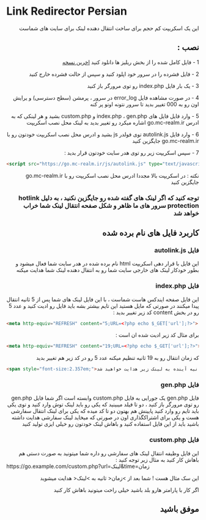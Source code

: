 #  Link Redirector Persian

<div dir="rtl">
این یک اسکریپت کم حجم برای ساخت انتقال دهنده لینک برای سایت های شماست
</div>

<h2 dir="rtl">نصب :</h2>
<div dir="rtl">

1 - فایل کامل شده را از بخش ریلیز ها دانلود کنید
<a href="https://github.com/drdiamondblock/Link-Redirector-Persian/releases/latest">اخرین نسخه</a>

2 - فایل فشرده را در سرور خود اپلود کنید و سپس از حالت فشرده خارج کنید

3 - یک بار فایل index.php رو توی مرورگر باز کنید

4 - در صورت مشاهده فایل error_log در سرور ، پرمشن (سطح دسترسی) و یرایش اون رو به 000 تغییر بدید تا سرور نتونه اونو پر کنه

5 - وارد فایل فایل های index.php ، gen.php و custom.php بشید و هر لینکی که به ادرس go.mc-realm.ir اشاره میکرد رو تغییر بدید به لینک محل نصب اسکریپت

6 - وارد فایل autolink.js توی فولدر js بشید و ادرس محل نصب اسکریپت خودتون رو با go.mc-realm.ir جایگزین کنید


7 - سپس اسکریپت زیر رو توی هدر سایت خودتون قرار بدید :
</div>

```html
<script src="https://go.mc-realm.ir/js/autolink.js" type="text/javascript"></script>
```

<div dir="rtl">
نکته : در اسکریپت بالا مجددا ادرس محل نصب اسکریپت رو با go.mc-realm.ir جایگزین کنید
</div>
<h3 dir="rtl"></h2>
<h3 dir="rtl"></h2>
<h3 dir="rtl">توجه کنید که اگر لینک های گفته شده رو جایگزین نکنید ، به دلیل hotlink protection سرور های ما ظاهر و شکل صفحه انتقال لینک شما خراب خواهد شد</h2>
<p> </p>
<h2 dir="rtl">کاربرد فایل های نام برده شده</h2>
<div dir="rtl">
<h3 dir="rtl">فایل autolink.js</h2>
این فایل با قرار دهی اسکریپت html نام برده شده در هدر سایت شما فعال میشود و بطور خودکار لینک های خارجی سایت شما رو به انتقال دهنده لینک شما هدایت میکنه
  
<h3 dir="rtl">فایل index.php</h2>
  این فایل صفحه ایندکس هاست شماست ، با این فایل لینک های شما پس از 5 ثانیه انتقال پیدا میکنند
  در صورتی که مایل هستید این تایم بیشتر بشه باید فایل رو ادیت کنید و عدد 5 رو در بخش content کد زیر تغییر بدید :
</div>

```html
<meta http-equiv="REFRESH" content="5;URL=<?php echo $_GET['url'];?>">
```

<div dir="rtl">
برای مثال کد زیر ادیت شده ان است :
</div>

```html
<meta http-equiv="REFRESH" content="19;URL=<?php echo $_GET['url'];?>">
```

<div dir="rtl">
که زمان انتقال رو به 19 ثانیه تنظیم میکنه
عدد 5 رو در کد زیر هم تغییر بدید
</div>

```html
<span style="font-size:2.357em;">شما تا 5 ثانیه آینده به لینک زیر هدایت خواهید شد :</span>
```

<div dir="rtl">
<h3 dir="rtl">فایل gen.php</h2>
فایل gen.php یک جورایی به فایل custom.php وابسته است 
اگر شما فایل gen.php رو توی مرورگر باز کنید ، دو تا فیلد میبینید که یکی رو باید لینک توش وارد کنید و توی یکی باید تایم رو وارد کنید
پایینش هم بهتون دو تا کد میده که یکی برای لینک انتقال سفارشی هست و یکی برای اشتراکگذاری اون
در صورتی که میخاید لینک سفارشی هدایت داشته باشید باید از این فایل استفاده کنید و باهاش لینک خودتون رو خیلی ایزی تولید کنید
  
<h3 dir="rtl">فایل custom.php</h2>
این فایل وظیفه انتقال لینک های سفارشی رو داره 
شما میتونید به صورت دستی هم باهاش کار کنید 
به مثال زیر توجه کنید :
</div>
https://go.example.com/custom.php?url=لینک&time=زمان
<div dir="rtl">

این سک مثال هست ! شما بعد از >زمان< ثانیه به >لینک< هدایت میشوید

اگر کار با پارامتر هارو بلد باشید خیلی راحت میتونید باهاش کار کنید
                                                           
<h2>موفق باشید</h2>
</div>
